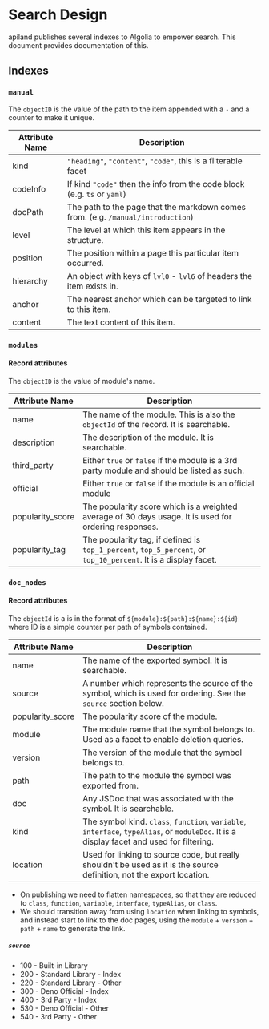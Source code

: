 # Search Design

apiland publishes several indexes to Algolia to empower search. This document
provides documentation of this.

## Indexes

### `manual`

The `objectID` is the value of the path to the item appended with a `-` and a
counter to make it unique.

| Attribute Name | Description                                                                      |
| -------------- | -------------------------------------------------------------------------------- |
| kind           | `"heading"`, `"content"`, `"code"`, this is a filterable facet                   |
| codeInfo       | If kind `"code"` then the info from the code block (e.g. `ts` or `yaml`)         |
| docPath        | The path to the page that the markdown comes from. (e.g. `/manual/introduction`) |
| level          | The level at which this item appears in the structure.                           |
| position       | The position within a page this particular item occurred.                        |
| hierarchy      | An object with keys of `lvl0` - `lvl6` of headers the item exists in.            |
| anchor         | The nearest anchor which can be targeted to link to this item.                   |
| content        | The text content of this item.                                                   |

### `modules`

#### Record attributes

The `objectID` is the value of module's name.

| Attribute Name   | Description                                                                                                     |
| ---------------- | --------------------------------------------------------------------------------------------------------------- |
| name             | The name of the module. This is also the `objectId` of the record. It is searchable.                            |
| description      | The description of the module. It is searchable.                                                                |
| third_party      | Either `true` or `false` if the module is a 3rd party module and should be listed as such.                      |
| official         | Either `true` or `false` if the module is an official module                                                    |
| popularity_score | The popularity score which is a weighted average of 30 days usage. It is used for ordering responses.           |
| popularity_tag   | The popularity tag, if defined is `top_1_percent`, `top_5_percent`, or `top_10_percent`. It is a display facet. |

### `doc_nodes`

#### Record attributes

The `objectId` is a is in the format of `${module}:${path}:${name}:${id}` where
ID is a simple counter per path of symbols contained.

| Attribute Name   | Description                                                                                                                               |
| ---------------- | ----------------------------------------------------------------------------------------------------------------------------------------- |
| name             | The name of the exported symbol. It is searchable.                                                                                        |
| source           | A number which represents the source of the symbol, which is used for ordering. See the `source` section below.                           |
| popularity_score | The popularity score of the module.                                                                                                       |
| module           | The module name that the symbol belongs to. Used as a facet to enable deletion queries.                                                   |
| version          | The version of the module that the symbol belongs to.                                                                                     |
| path             | The path to the module the symbol was exported from.                                                                                      |
| doc              | Any JSDoc that was associated with the symbol. It is searchable.                                                                          |
| kind             | The symbol kind. `class`, `function`, `variable`, `interface`, `typeAlias`, or `moduleDoc`. It is a display facet and used for filtering. |
| location         | Used for linking to source code, but really shouldn't be used as it is the source definition, not the export location.                    |

- On publishing we need to flatten namespaces, so that they are reduced to
  `class`, `function`, `variable`, `interface`, `typeAlias`, or `class`.
- We should transition away from using `location` when linking to symbols, and
  instead start to link to the doc pages, using the `module` + `version` +
  `path` + `name` to generate the link.

##### `source`

- 100 - Built-in Library
- 200 - Standard Library - Index
- 220 - Standard Library - Other
- 300 - Deno Official - Index
- 400 - 3rd Party - Index
- 530 - Deno Official - Other
- 540 - 3rd Party - Other
